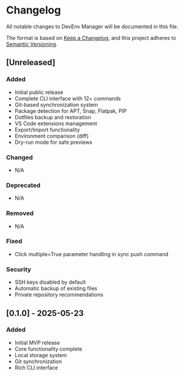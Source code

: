 # Changelog

All notable changes to DevEnv Manager will be documented in this file.

The format is based on [Keep a Changelog](https://keepachangelog.com/en/1.0.0/),
and this project adheres to [Semantic Versioning](https://semver.org/spec/v2.0.0.html).

## [Unreleased]

### Added
- Initial public release
- Complete CLI interface with 12+ commands
- Git-based synchronization system
- Package detection for APT, Snap, Flatpak, PIP
- Dotfiles backup and restoration
- VS Code extensions management
- Export/Import functionality
- Environment comparison (diff)
- Dry-run mode for safe previews

### Changed
- N/A

### Deprecated
- N/A

### Removed
- N/A

### Fixed
- Click multiple=True parameter handling in sync push command

### Security
- SSH keys disabled by default
- Automatic backup of existing files
- Private repository recommendations

## [0.1.0] - 2025-05-23

### Added
- Initial MVP release
- Core functionality complete
- Local storage system
- Git synchronization
- Rich CLI interface

